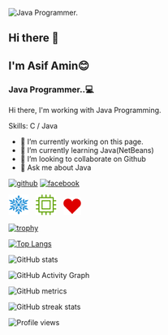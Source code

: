 ![Java Programmer.](https://www.careergirls.org/wp-content/uploads/2015/06/Computer_Programmer1920X10180.jpg)

## Hi there 👋
## I'm Asif Amin😊
### Java Programmer..💻


Hi there, I'm working with Java Programming.

Skills: C / Java

- 🔭 I’m currently working on this page. 
- 🌱 I’m currently learning Java(NetBeans) 
- 👯 I’m looking to collaborate on Github 
- 💬 Ask me about Java 


[<img src='https://cdn.jsdelivr.net/npm/simple-icons@3.0.1/icons/github.svg' alt='github' height='40'>](https://github.com/AminAsif)  [<img src='https://cdn.jsdelivr.net/npm/simple-icons@3.0.1/icons/facebook.svg' alt='facebook' height='40'>](https://www.facebook.com/asif.amin.52493)  

<a href='https://archiveprogram.github.com/'><img src='https://raw.githubusercontent.com/acervenky/animated-github-badges/master/assets/acbadge.gif' width='40' height='40'></a> <a href='https://docs.github.com/en/developers'><img src='https://raw.githubusercontent.com/acervenky/animated-github-badges/master/assets/devbadge.gif' width='40' height='40'></a> <a href='https://docs.github.com/en/github/supporting-the-open-source-community-with-github-sponsors'><img src='https://raw.githubusercontent.com/acervenky/animated-github-badges/master/assets/sponsorbadge.gif' width='35' height='35'></a> 

[![trophy](https://github-profile-trophy.vercel.app/?username=AminAsif)](https://github.com/ryo-ma/github-profile-trophy)

[![Top Langs](https://github-readme-stats.vercel.app/api/top-langs/?username=AminAsif)](https://github.com/anuraghazra/github-readme-stats)

![GitHub stats](https://github-readme-stats.vercel.app/api?username=AminAsif&show_icons=true&count_private=true)  

![GitHub Activity Graph](https://activity-graph.herokuapp.com/graph?username=AminAsif)  

![GitHub metrics](https://metrics.lecoq.io/AminAsif)  

![GitHub streak stats](https://github-readme-streak-stats.herokuapp.com/?user=AminAsif)  

![Profile views](https://gpvc.arturio.dev/AminAsif)  
